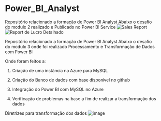 # Power_BI_Analyst

Repositório relacionado a formação de Power BI Analyst
Abaixo o desafio do modulo 2 realizado e Publicado no Power BI Service 
![Sales Report](https://github.com/IsaacFn-ark/power_bi_analyst/assets/57020769/89958269-05a8-41e7-84dd-c440f6b03d35)
![Report de Lucro Detalhado](https://github.com/IsaacFn-ark/power_bi_analyst/assets/57020769/c72bf90b-f62f-4f6b-9a2b-3e30853066ec)

Repositório relacionado a formação de Power BI Analyst Abaixo o desafio do modulo 3 onde foi realizado Processamento e Transformação de Dados com Power BI 

 Onde foram feitos a:
 
1. Criação de uma instância na Azure para MySQL

2. Criação do Banco de dados com base disponível no github

3. Integração do Power BI com MySQL no Azure

4. Verificação de problemas na base a fim de realizar a transformação dos dados

Diretrizes para transformação dos dados
![image](https://github.com/IsaacFn-ark/power_bi_analyst/assets/57020769/56f7808a-9899-4b43-85b8-73040c980191)

